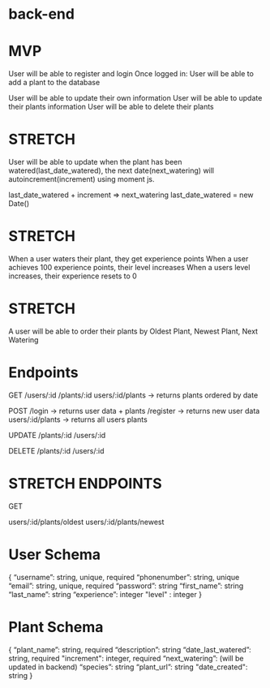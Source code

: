 # back-end


# MVP
User will be able to register and login
Once logged in:
User will be able to add a plant to the database

User will be able to update their own information
User will be able to update their plants information
User will be able to delete their plants

# STRETCH
User will be able to update when the plant has been watered(last_date_watered), the next date(next_watering) will autoincrement(increment) using moment js.

last_date_watered + increment => next_watering
last_date_watered = new Date()

# STRETCH

When a user waters their plant, they get experience points
When a user achieves 100 experience points, their level increases
When a users level increases, their experience resets to 0


# STRETCH

A user will be able to order their plants by 
Oldest Plant, 
Newest Plant, 
Next Watering


# Endpoints
GET
/users/:id
/plants/:id
users/:id/plants -> returns plants ordered by date

POST
/login -> returns user data + plants
/register -> returns new user data
users/:id/plants -> returns all users plants

UPDATE
/plants/:id
/users/:id

DELETE
/plants/:id
/users/:id


# STRETCH ENDPOINTS
GET

users/:id/plants/oldest
users/:id/plants/newest

# User Schema

 {
“username”: string, unique, required
“phonenumber”: string, unique
“email”: string, unique, required
“password”: string
“first_name”: string
“last_name”: string
“experience”: integer
"level" : integer
}

# Plant Schema
 {
“plant_name”: string, required
“description”: string
“date_last_watered”: string, required
"increment": integer, required
“next_watering”: (will be updated in backend)
“species”: string
“plant_url”: string
"date_created": string
}
